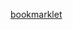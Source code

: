 <a href="javascript:(function()%7Bconst%20crawlGraphs%20%3D%20document.querySelectorAll(%22.hostload-activity%20script%22)%3B%0A%0Aconst%20isSafari%20%3D%20()%20%3D%3E%0A%09%2F%5E((%3F!chrome%7Candroid).)*safari%2Fi.test(navigator.userAgent)%3B%0A%0Aconst%20toCSV%20%3D%20(data%2C%20headers%2C%20separator%2C%20enclosingCharacter)%20%3D%3E%20%7B%0A%09return%20jsons2csv(data%2C%20headers%2C%20separator%2C%20enclosingCharacter)%3B%0A%7D%3B%0A%0Aconst%20isJsons%20%3D%20array%20%3D%3E%0A%09Array.isArray(array)%20%26%26%0A%09array.every(row%20%3D%3E%20typeof%20row%20%3D%3D%3D%20%22object%22%20%26%26%20!(row%20instanceof%20Array))%3B%0A%0Aconst%20jsons2arrays%20%3D%20(jsons%2C%20headers)%20%3D%3E%20%7B%0A%09headers%20%3D%20headers%20%7C%7C%20jsonsHeaders(jsons)%3B%0A%0A%09%2F%2F%20allow%20headers%20to%20have%20custom%20labels%2C%20defaulting%20to%20having%20the%20header%20data%20key%20be%20the%20label%0A%09let%20headerLabels%20%3D%20headers%3B%0A%09let%20headerKeys%20%3D%20headers%3B%0A%09if%20(isJsons(headers))%20%7B%0A%09%09headerLabels%20%3D%20headers.map(header%20%3D%3E%20header.label)%3B%0A%09%09headerKeys%20%3D%20headers.map(header%20%3D%3E%20header.key)%3B%0A%09%7D%0A%0A%09console.log(headerLabels)%3B%0A%09console.log(headerKeys)%3B%0A%0A%09const%20data%20%3D%20jsons.map(object%20%3D%3E%0A%09%09headerKeys.map(header%20%3D%3E%20getHeaderValue(header%2C%20object))%0A%09)%3B%0A%0A%09return%20%5BheaderLabels%2C%20...data%5D%3B%0A%7D%3B%0A%0Aconst%20jsonsHeaders%20%3D%20array%20%3D%3E%0A%09Array.from(%0A%09%09array%0A%09%09%09.map(json%20%3D%3E%20Object.keys(json))%0A%09%09%09.reduce((a%2C%20b)%20%3D%3E%20new%20Set(%5B...a%2C%20...b%5D)%2C%20%5B%5D)%0A%09)%3B%0A%0Aconst%20getHeaderValue%20%3D%20(property%2C%20obj)%20%3D%3E%20%7B%0A%09const%20foundValue%20%3D%20property%0A%09%09.replace(%2F%5C%5B(%5B%5E%5C%5D%5D%2B)%5D%2Fg%2C%20%22.%241%22)%0A%09%09.split(%22.%22)%0A%09%09.reduce(function(o%2C%20p%2C%20i%2C%20arr)%20%7B%0A%09%09%09%2F%2F%20if%20at%20any%20point%20the%20nested%20keys%20passed%20do%20not%20exist%2C%20splice%20the%20array%20so%20it%20doesnt%20keep%20reducing%0A%09%09%09if%20(o%5Bp%5D%20%3D%3D%3D%20undefined)%20%7B%0A%09%09%09%09arr.splice(1)%3B%0A%09%09%09%7D%20else%20%7B%0A%09%09%09%09return%20o%5Bp%5D%3B%0A%09%09%09%7D%0A%09%09%7D%2C%20obj)%3B%0A%0A%09return%20foundValue%20%3D%3D%3D%20undefined%20%3F%20%22%22%20%3A%20foundValue%3B%0A%7D%3B%0A%0Aconst%20jsons2csv%20%3D%20(data%2C%20headers%2C%20separator%2C%20enclosingCharacter)%20%3D%3E%0A%09joiner(jsons2arrays(data%2C%20headers)%2C%20separator%2C%20enclosingCharacter)%3B%0A%0Aconst%20joiner%20%3D%20(data%2C%20separator%20%3D%20%22%2C%22%2C%20enclosingCharacter%20%3D%20'%22')%20%3D%3E%20%7B%0A%09const%20output%20%3D%20data%0A%09%09.filter(e%20%3D%3E%20e)%0A%09%09.map(row%20%3D%3E%0A%09%09%09row%0A%09%09%09%09.map(element%20%3D%3E%20elementOrEmpty(element))%0A%09%09%09%09.map(%0A%09%09%09%09%09column%20%3D%3E%0A%09%09%09%09%09%09%60%24%7BenclosingCharacter%7D%24%7Bcolumn%7D%24%7BenclosingCharacter%7D%60%0A%09%09%09%09)%0A%09%09%09%09.join(separator)%0A%09%09)%0A%09%09.join(%60%5Cn%60)%3B%0A%0A%09return%20output%3B%0A%7D%3B%0A%0Aconst%20elementOrEmpty%20%3D%20element%20%3D%3E%20(element%20%7C%7C%20element%20%3D%3D%3D%200%20%3F%20element%20%3A%20%22%22)%3B%0A%0Aconst%20buildURI%20%3D%20(data%2C%20uFEFF%2C%20headers%2C%20separator%2C%20enclosingCharacter)%20%3D%3E%20%7B%0A%09const%20csv%20%3D%20toCSV(data%2C%20headers%2C%20separator%2C%20enclosingCharacter)%3B%0A%09const%20type%20%3D%20isSafari()%20%3F%20%22application%2Fcsv%22%20%3A%20%22text%2Fcsv%22%3B%0A%09const%20blob%20%3D%20new%20Blob(%5BuFEFF%20%3F%20%22%5CuFEFF%22%20%3A%20%22%22%2C%20csv%5D%2C%20%7B%20type%20%7D)%3B%0A%09const%20dataURI%20%3D%20%60data%3A%24%7Btype%7D%3Bcharset%3Dutf-8%2C%24%7BuFEFF%20%3F%20%22%5CuFEFF%22%20%3A%20%22%22%7D%24%7Bcsv%7D%60%3B%0A%0A%09return%20dataURI%3B%0A%7D%3B%0A%0A%2F%2F%20This%20texts%20the%20script%20tag%20from%20search%20console%0Afunction%20extractJSONDataFromGraphs(chartData)%20%7B%0A%09const%20extractJSON%20%3D%20new%20RegExp(%2FsetData%5C((%5B%5E%3B%5D%2B)%5C)%3B%2F%2C%20%22i%22)%3B%0A%0A%09%2F%2F%20Extract%20the%20JSON%20from%20the%20string%0A%09const%20jsonStr%20%3D%20chartData.match(extractJSON)%5B1%5D%3B%0A%09%2F%2F%20const%20jsonStr%20%3D%20regexObj%5B1%5D%3B%0A%0A%09%2F%2F%20There%20are%20a%20bunch%20of%20raw%20dates%20in%20the%20output.%20Remove%20them.%0A%09const%20jsonStrSanitize%20%3D%20jsonStr.replace(%0A%09%09%2Fnew%20Date%5C(%5Cd%2B%2C%5Cd%2B%2C%5Cd%2B%5C)%2Fgi%2C%0A%09%09'%22dateObj%22'%0A%09)%3B%0A%0A%09%2F%2F%20Sanitize%20the%20JSON%0A%09const%20graphJSON%20%3D%20JSON.parse(jsonStrSanitize)%3B%0A%0A%09const%20headers%20%3D%20graphJSON.cols.map(colData%20%3D%3E%20%7B%0A%09%09let%20colKey%20%3D%20%22%22%3B%0A%0A%09%09%2F%2F%20Map%20for%20CSV%20output%0A%09%09if%20(colData.label%20%3D%3D%3D%20%22Date%22)%20%7B%0A%09%09%09colKey%20%3D%20%22date%22%3B%0A%09%09%7D%20else%20%7B%0A%09%09%09colKey%20%3D%20%22data%22%3B%0A%09%09%7D%0A%0A%09%09return%20%7B%20key%3A%20colKey%2C%20label%3A%20colData.label%20%7D%3B%0A%09%7D)%3B%0A%0A%09const%20data%20%3D%20graphJSON.rows.map(rowData%20%3D%3E%20%7B%0A%09%09const%20date%20%3D%20rowData.c%5B0%5D.f%3B%0A%09%09const%20number%20%3D%20rowData.c%5B1%5D.v%3B%0A%0A%09%09return%20%7B%20date%3A%20date%2C%20data%3A%20number%20%7D%3B%0A%09%7D)%3B%0A%0A%09return%20%7B%0A%09%09headers%2C%0A%09%09data%0A%09%7D%3B%0A%7D%0A%0Agraphs%20%3D%20%5B%22pages_crawled_per_day.csv%22%2C%20%22kb_downloaded_per_day.csv%22%2C%22time_spent_downloading_page.csv%22%5D%0A%0A%2F%2F%20Loop%20over%20the%20graphs%0AcrawlGraphs.forEach((chart%2Ci)%20%3D%3E%20%7B%0A%09output%20%3D%20extractJSONDataFromGraphs(chart.text)%3B%0A%09dataURI%20%3D%20buildURI(output.data%2C%20%22uFEFF%22%2C%20output.headers%2C%20%22%2C%22%2C%20'%22')%3B%0A%0A%09var%20link%20%3D%20document.createElement(%22a%22)%3B%0A%09link.setAttribute(%22href%22%2C%20dataURI)%3B%0A%09link.setAttribute(%22download%22%2C%20graphs%5Bi%5D)%3B%0A%09document.body.appendChild(link)%3B%20%2F%2F%20Required%20for%20FF%0A%0A%09link.click()%3B%0A%7D)%3B%7D)()%3B">bookmarklet</a>
